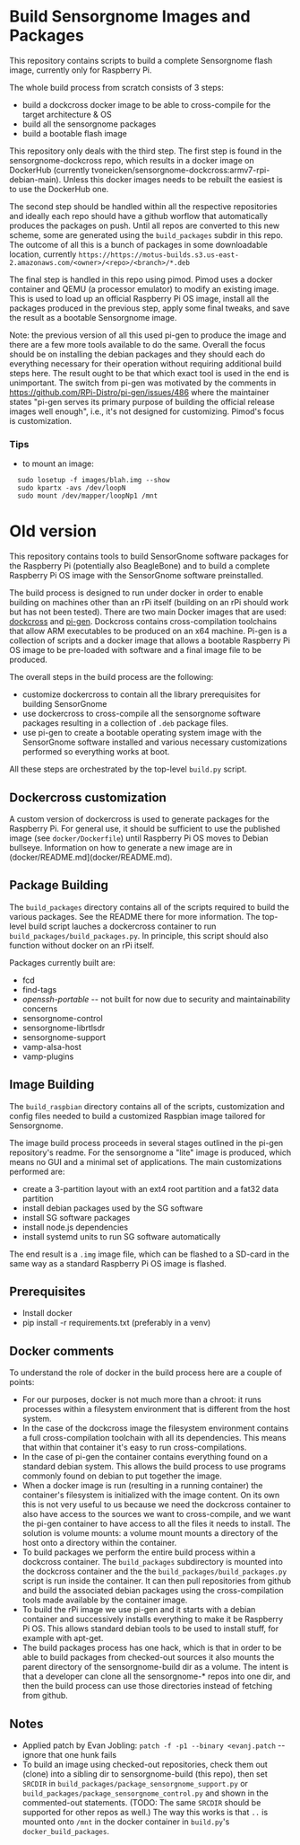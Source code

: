 # Build Sensorgnome Images and Packages

This repository contains scripts to build a complete Sensorgnome flash image,
currently only for Raspberry Pi.

The whole build process from scratch consists of 3 steps:
- build a dockcross docker image to be able to cross-compile for the target architecture & OS
- build all the sensorgnome packages
- build a bootable flash image

This repository only deals with the third step. The first step is found in the
sensorgnome-dockcross repo, which results in a docker image on DockerHub
(currently tvoneicken/sensorgnome-dockcross:armv7-rpi-debian-main).
Unless this docker images needs to be rebuilt the easiest is to use the DockerHub one.

The second step should be handled within all the respective repositories and ideally each
repo should have a github worflow that automatically produces the packages on push.
Until all repos are converted to this new scheme, some are generated using the `build_packages`
subdir in this repo.
The outcome of all this is a bunch of packages in some downloadable location, currently
`https://https://motus-builds.s3.us-east-2.amazonaws.com/<owner>/<repo>/<branch>/*.deb`

The final step is handled in this repo using pimod. Pimod uses a docker container and QEMU
(a processor emulator) to modify an existing image.
This is used to load up an official Raspberry Pi OS image, install all the packages
produced in the previous step, apply some final tweaks, and save the result as a
bootable Sensorgnome image.

Note: the previous version of all this used pi-gen to produce the image and there are a
few more tools available to do the same. Overall the focus should be on installing the
debian packages and they should each do everything necessary for their operation without
requiring additional build steps here. The result ought to be that which exact tool is used
in the end is unimportant. The switch from pi-gen was motivated by the comments in
https://github.com/RPi-Distro/pi-gen/issues/486
where the maintainer states "pi-gen serves its primary purpose of building the official
release images well enough", i.e., it's not designed for customizing.
Pimod's focus is customization.

### Tips

- to mount an image:
```
  sudo losetup -f images/blah.img --show
  sudo kpartx -avs /dev/loopN
  sudo mount /dev/mapper/loopNp1 /mnt
```

# Old version

This repository contains tools to build SensorGnome software packages for the Raspberry Pi
(potentially also BeagleBone) and to build a complete Raspberry Pi OS image with the
SensorGnome software preinstalled.

The build process is designed to run under docker in order to enable building on machines
other than an rPi itself (building on an rPi should work but has not been tested).
There are two main Docker images that are used:
[dockcross](https://github.com/dockcross/dockcross) and [pi-gen](https://github.com/RPi-Distro/pi-gen).
Dockcross contains cross-compilation toolchains that allow ARM executables to be produced on an x64
machine. Pi-gen is a collection of scripts and a docker image that allows a bootable Raspberry
Pi OS image to be pre-loaded with software and a final image file to be produced.

The overall steps in the build process are the following:
- customize dockercross to contain all the library prerequisites for building SensorGnome
- use dockercross to cross-compile all the sensorgnome software packages resulting in a
  collection of `.deb` package files.
- use pi-gen to create a bootable operating system image with the SensorGnome software installed
  and various necessary customizations performed so everything works at boot.

All these steps are orchestrated by the top-level `build.py` script.

## Dockercross customization

A custom version of dockercross is used to generate packages for the Raspberry Pi.
For general use, it should be sufficient to use the published image (see `docker/Dockerfile`)
until Raspberry Pi OS moves to Debian bullseye.
Information on how to generate a new image are in (docker/README.md](docker/README.md).

## Package Building

The `build_packages` directory contains all of the scripts required to build the various packages.
See the README there for more information.
The top-level build script lauches a dockercross container to run `build_packages/build_packages.py`.
In principle, this script should also function without docker on an rPi itself.

Packages currently built are:

- fcd
- find-tags
- _openssh-portable_ -- not built for now due to security and maintainability concerns
- sensorgnome-control
- sensorgnome-librtlsdr
- sensorgnome-support
- vamp-alsa-host
- vamp-plugins

## Image Building

The `build_raspbian` directory contains all of the scripts, customization and config files needed to
build a customized Raspbian image tailored for Sensorgnome.

The image build process proceeds in several stages outlined in the pi-gen repository's readme.
For the sensorgnome a "lite" image is produced, which means no GUI and a minimal set of applications.
The main customizations performed are:
- create a 3-partition layout with an ext4 root partition and a fat32 data partition
- install debian packages used by the SG software
- install SG software packages
- install node.js dependencies
- install systemd units to run SG software automatically

The end result is a `.img` image file, which can be flashed to a SD-card in the same way as a
standard Raspberry Pi OS image is flashed.

## Prerequisites

- Install docker
- pip install -r requirements.txt (preferably in a venv)

## Docker comments

To understand the role of docker in the build process here are a couple of points:
- For our purposes, docker is not much more than a chroot: it runs processes within a filesystem
  environment that is different from the host system.
- In the case of the dockcross image the filesystem environment contains a full cross-compilation
  toolchain with all its dependencies. This means that within that container it's easy to 
  run cross-compilations.
- In the case of pi-gen the container contains everything found on a standard debian system.
  This allows the build process to use programs commonly found on debian to put together the image.
- When a docker image is run (resulting in a running container) the container's filesystem
  is initialized with the image content. On its own this is not very useful to us because we
  need the dockcross container to also have access to the sources we want to cross-compile, and we
  want the pi-gen container to have access to all the files it needs to install. The solution is
  volume mounts: a volume mount mounts a directory of the host onto a directory within the container. 
- To build packages we perform the entire build process within a dockcross container.
  The `build_packages` subdirectory is mounted into the dockcross container and the
  the `build_packages/build_packages.py` script is run inside the container. It can then pull
  repositories from github and build the associated debian packages using the cross-compilation
  tools made available by the container image.
- To build the rPi image we use pi-gen and it starts with a debian container and successively
  installs everything to make it be Raspberry Pi OS. This allows standard debian tools to be used
  to install stuff, for example with apt-get.
- The build packages process has one hack, which is that in order to be able to build packages from
  checked-out sources it also mounts the parent directory of the sensorgnome-build dir as a volume.
  The intent is that a developer can clone all the sensorgnome-* repos into one dir, and then the
  build process can use those directories instead of fetching from github.

## Notes

- Applied patch by Evan Jobling: `patch -f -p1 --binary <evanj.patch` -- ignore that one hunk fails
- To build an image using checked-out repositories, check them out (clone) into a sibling dir
  to sensorgnome-build (this repo), then set `SRCDIR` in
  `build_packages/package_sensorgnome_support.py` or
  `build_packages/package_sensorgnome_control.py` and shown in the commented-out statements.
  (TODO: The same `SRCDIR` should be supported for other repos as well.)
  The way this works is that `..` is mounted onto `/mnt` in the docker container
  in `build.py`'s `docker_build_packages`.
